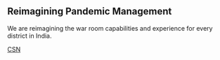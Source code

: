 ## Reimagining Pandemic Management

We are reimagining the war room capabilities and experience for every district in India.

[CSN](assets/war_room.jpg)
